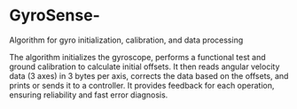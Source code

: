 # GyroSense-
Algorithm for gyro initialization, calibration, and data processing


The algorithm initializes the gyroscope, performs a functional test and ground calibration to calculate initial offsets. It then reads angular velocity data (3 axes) in 3 bytes per axis, corrects the data based on the offsets, and prints or sends it to a controller. It provides feedback for each operation, ensuring reliability and fast error diagnosis.
